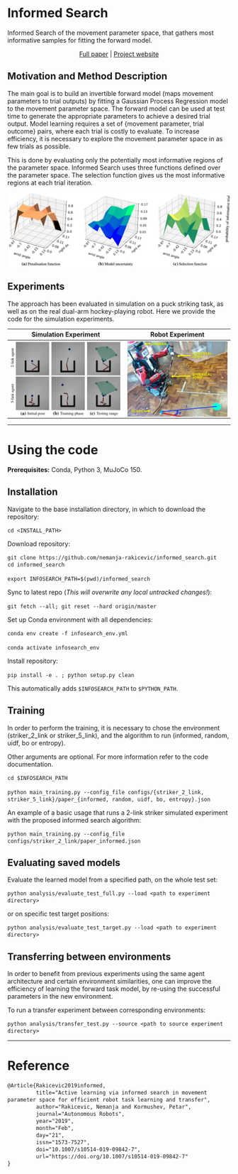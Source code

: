 

# Informed Search 

Informed Search of the movement parameter space, that gathers most informative
samples for fitting the forward model.

<p align="center">
   <a href="https://link.springer.com/article/10.1007%2Fs10514-019-09842-7">Full paper</a> |
   <a href="https://sites.google.com/view/informedsearch">Project website</a>
</p>


## Motivation and Method Description

The main goal is to build an invertible forward model 
(maps movement parameters to trial outputs) by fitting a Gaussian Process Regression model
to the movement parameter space.
The forward model can be used at test time to generate the appropriate parameters 
to achieve a desired trial output.
Model learning requires a set of {movement parameter, trial outcome} pairs, 
where each trial is costly to evaluate.
To increase efficiency, it is necessary to explore the movement parameter space in as few 
trials as possible. 

This is done by evaluating only the potentially most informative regions of the parameter space.
Informed Search uses three functions defined over the parameter space.
The selection function gives us the most informative regions at each trial iteration. 

<p align="center">
  <img src="img/informed_search_components.png" title="Method Components" width="700" /> 
</p>


## Experiments

The approach has been evaluated in simulation on a puck striking task,
as well as on the real dual-arm hockey-playing robot.
Here we provide the code for the simulation experiments.


Simulation Experiment | Robot Experiment |
:-------------------------:|:-------------------------:|
<img src="img/experiment_simulation.png" width="450" align="left" title="Simulation Experiment"/> | <img src="img/experiment_robot.jpg" width="400" align="top" title="Robot Experiment"/> 

---


# Using the code


__Prerequisites:__ Conda, Python 3, MuJoCo 150.


##  Installation

Navigate to the base installation directory, in which to download the repository:
```
cd <INSTALL_PATH>
```


Download repository:

```
git clone https://github.com/nemanja-rakicevic/informed_search.git
cd informed_search

export INFOSEARCH_PATH=$(pwd)/informed_search
```


Sync to latest repo (*This will overwrite any local untracked changes!*):

`git fetch --all; git reset --hard origin/master`



Set up Conda environment with all dependencies:

```
conda env create -f infosearch_env.yml

conda activate infosearch_env
```

Install repository:

`pip install -e . ; python setup.py clean`

This automatically adds `$INFOSEARCH_PATH` to `$PYTHON_PATH`.


##  Training

In order to perform the training, it is necessary to chose the environment 
(striker_2_link or striker_5_link), 
and the algorithm to run (informed, random, uidf, bo or entropy).

Other arguments are optional. For more information refer to the code documentation.

```
cd $INFOSEARCH_PATH

python main_training.py --config_file configs/{striker_2_link, striker_5_link}/paper_{informed, random, uidf, bo, entropy}.json
```

An example of a basic usage that runs a 2-link striker simulated experiment with the 
proposed informed search algorithm:
```
python main_training.py --config_file configs/striker_2_link/paper_informed.json
```


##  Evaluating saved models

Evaluate the learned model from a specified path, on the whole test set:
```
python analysis/evaluate_test_full.py --load <path to experiment directory>
```

or on specific test target positions:
```
python analysis/evaluate_test_target.py --load <path to experiment directory>
```


##  Transferring between environments

In order to benefit from previous experiments using the same agent architecture
and certain environment similarities, one can improve the efficiency of learning
the forward task model, by re-using the successful parameters in the new
environment.

To run a transfer experiment between corresponding environments:

```
python analysis/transfer_test.py --source <path to source experiment directory>
```

---

# Reference
```
@Article{Rakicevic2019informed,
         title="Active learning via informed search in movement parameter space for efficient robot task learning and transfer",
         author="Rakicevic, Nemanja and Kormushev, Petar",
         journal="Autonomous Robots",
         year="2019",
         month="Feb",
         day="21",
         issn="1573-7527",
         doi="10.1007/s10514-019-09842-7",
         url="https://doi.org/10.1007/s10514-019-09842-7"
}
```
